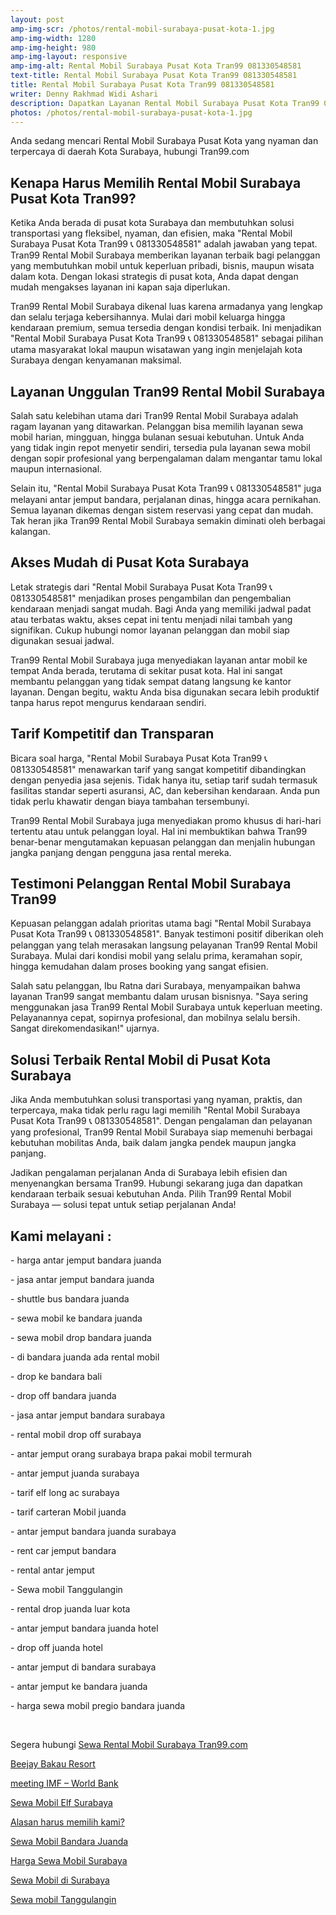 ```yaml
---
layout: post
amp-img-scr: /photos/rental-mobil-surabaya-pusat-kota-1.jpg
amp-img-width: 1280
amp-img-height: 980
amp-img-layout: responsive
amp-img-alt: Rental Mobil Surabaya Pusat Kota Tran99 081330548581
text-title: Rental Mobil Surabaya Pusat Kota Tran99 081330548581
title: Rental Mobil Surabaya Pusat Kota Tran99 081330548581
writer: Denny Rakhmad Widi Ashari
description: Dapatkan Layanan Rental Mobil Surabaya Pusat Kota Tran99 081330548581 pilihan yang tepat
photos: /photos/rental-mobil-surabaya-pusat-kota-1.jpg
---
```

<p class="post">Anda sedang mencari Rental Mobil Surabaya Pusat Kota yang nyaman dan terpercaya di daerah Kota Surabaya, hubungi Tran99.com</p>

<h2 class="post">Kenapa Harus Memilih Rental Mobil Surabaya Pusat Kota Tran99?</h2>
<p class="post">Ketika Anda berada di pusat kota Surabaya dan membutuhkan solusi transportasi yang fleksibel, nyaman, dan efisien, maka "Rental Mobil Surabaya Pusat Kota Tran99 📞 081330548581" adalah jawaban yang tepat. Tran99 Rental Mobil Surabaya memberikan layanan terbaik bagi pelanggan yang membutuhkan mobil untuk keperluan pribadi, bisnis, maupun wisata dalam kota. Dengan lokasi strategis di pusat kota, Anda dapat dengan mudah mengakses layanan ini kapan saja diperlukan.</p>
<p class="post">Tran99 Rental Mobil Surabaya dikenal luas karena armadanya yang lengkap dan selalu terjaga kebersihannya. Mulai dari mobil keluarga hingga kendaraan premium, semua tersedia dengan kondisi terbaik. Ini menjadikan "Rental Mobil Surabaya Pusat Kota Tran99 📞 081330548581" sebagai pilihan utama masyarakat lokal maupun wisatawan yang ingin menjelajah kota Surabaya dengan kenyamanan maksimal.</p>

<h2 class="post">Layanan Unggulan Tran99 Rental Mobil Surabaya</h2>
<p class="post">Salah satu kelebihan utama dari Tran99 Rental Mobil Surabaya adalah ragam layanan yang ditawarkan. Pelanggan bisa memilih layanan sewa mobil harian, mingguan, hingga bulanan sesuai kebutuhan. Untuk Anda yang tidak ingin repot menyetir sendiri, tersedia pula layanan sewa mobil dengan sopir profesional yang berpengalaman dalam mengantar tamu lokal maupun internasional.</p>
<p class="post">Selain itu, "Rental Mobil Surabaya Pusat Kota Tran99 📞 081330548581" juga melayani antar jemput bandara, perjalanan dinas, hingga acara pernikahan. Semua layanan dikemas dengan sistem reservasi yang cepat dan mudah. Tak heran jika Tran99 Rental Mobil Surabaya semakin diminati oleh berbagai kalangan.</p>

<amp-img class="post" src="/photos/rental-mobil-surabaya-pusat-kota-2.jpg" width="1280" height="960" layout="responsive" alt="RRental Mobil Surabaya Pusat Kota Tran99"></amp-img>

<h2 class="post">Akses Mudah di Pusat Kota Surabaya</h2>
<p class="post">Letak strategis dari "Rental Mobil Surabaya Pusat Kota Tran99 📞 081330548581" menjadikan proses pengambilan dan pengembalian kendaraan menjadi sangat mudah. Bagi Anda yang memiliki jadwal padat atau terbatas waktu, akses cepat ini tentu menjadi nilai tambah yang signifikan. Cukup hubungi nomor layanan pelanggan dan mobil siap digunakan sesuai jadwal.</p>
<p class="post">Tran99 Rental Mobil Surabaya juga menyediakan layanan antar mobil ke tempat Anda berada, terutama di sekitar pusat kota. Hal ini sangat membantu pelanggan yang tidak sempat datang langsung ke kantor layanan. Dengan begitu, waktu Anda bisa digunakan secara lebih produktif tanpa harus repot mengurus kendaraan sendiri.</p>

<h2 class="post">Tarif Kompetitif dan Transparan</h2>
<p class="post">Bicara soal harga, "Rental Mobil Surabaya Pusat Kota Tran99 📞 081330548581" menawarkan tarif yang sangat kompetitif dibandingkan dengan penyedia jasa sejenis. Tidak hanya itu, setiap tarif sudah termasuk fasilitas standar seperti asuransi, AC, dan kebersihan kendaraan. Anda pun tidak perlu khawatir dengan biaya tambahan tersembunyi.</p>
<p class="post">Tran99 Rental Mobil Surabaya juga menyediakan promo khusus di hari-hari tertentu atau untuk pelanggan loyal. Hal ini membuktikan bahwa Tran99 benar-benar mengutamakan kepuasan pelanggan dan menjalin hubungan jangka panjang dengan pengguna jasa rental mereka.</p>

<amp-img class="post" src="/photos/rental-mobil-surabaya-pusat-kota-1.jpg" width="1280" height="960" layout="responsive" alt="RRental Mobil Surabaya Pusat Kota Tran99"></amp-img>

<h2 class="post">Testimoni Pelanggan Rental Mobil Surabaya Tran99</h2>
<p class="post">Kepuasan pelanggan adalah prioritas utama bagi "Rental Mobil Surabaya Pusat Kota Tran99 📞 081330548581". Banyak testimoni positif diberikan oleh pelanggan yang telah merasakan langsung pelayanan Tran99 Rental Mobil Surabaya. Mulai dari kondisi mobil yang selalu prima, keramahan sopir, hingga kemudahan dalam proses booking yang sangat efisien.</p>
<p class="post">Salah satu pelanggan, Ibu Ratna dari Surabaya, menyampaikan bahwa layanan Tran99 sangat membantu dalam urusan bisnisnya. "Saya sering menggunakan jasa Tran99 Rental Mobil Surabaya untuk keperluan meeting. Pelayanannya cepat, sopirnya profesional, dan mobilnya selalu bersih. Sangat direkomendasikan!" ujarnya.</p>

<h2 class="post">Solusi Terbaik Rental Mobil di Pusat Kota Surabaya</h2>
<p class="post">Jika Anda membutuhkan solusi transportasi yang nyaman, praktis, dan terpercaya, maka tidak perlu ragu lagi memilih "Rental Mobil Surabaya Pusat Kota Tran99 📞 081330548581". Dengan pengalaman dan pelayanan yang profesional, Tran99 Rental Mobil Surabaya siap memenuhi berbagai kebutuhan mobilitas Anda, baik dalam jangka pendek maupun jangka panjang.</p>
<p class="post">Jadikan pengalaman perjalanan Anda di Surabaya lebih efisien dan menyenangkan bersama Tran99. Hubungi sekarang juga dan dapatkan kendaraan terbaik sesuai kebutuhan Anda. Pilih Tran99 Rental Mobil Surabaya — solusi tepat untuk setiap perjalanan Anda!</p>

<amp-img class="post" src="/photos/rental-mobil-surabaya-pusat-kota-3.jpg" width="1280" height="960" layout="responsive" alt="Rental Mobil Surabaya Pusat Kota Tran99"></amp-img>

<h2 class="post"></h2>
<h2 class="post">Kami melayani :</h2>
<p class="post">- harga antar jemput bandara juanda</p>
<p class="post">- jasa antar jemput bandara juanda</p>
<p class="post">- shuttle bus bandara juanda</p>
<p class="post">- sewa mobil ke bandara juanda</p>
<p class="post">- sewa mobil drop bandara juanda</p>
<p class="post">- di bandara juanda ada rental mobil</p>
<p class="post">- drop ke bandara bali</p>
<p class="post">- drop off bandara juanda</p>
<p class="post">- jasa antar jemput bandara surabaya</p>
<p class="post">- rental mobil drop off surabaya</p>
<p class="post">- antar jemput orang surabaya brapa pakai mobil termurah</p>
<p class="post">- antar jemput juanda surabaya</p>
<p class="post">- tarif elf long ac surabaya</p>
<p class="post">- tarif carteran Mobil juanda</p>
<p class="post">- antar jemput bandara juanda surabaya</p>
<p class="post">- rent car jemput bandara</p>
<p class="post">- rental antar jemput</p>
<p class="post">- Sewa mobil Tanggulangin</p>
<p class="post">- rental drop juanda luar kota</p>
<p class="post">- antar jemput bandara juanda hotel</p>
<p class="post">- drop off juanda hotel</p>
<p class="post">- antar jemput di bandara surabaya </p>
<p class="post">- antar jemput ke bandara juanda</p>
<p class="post">- harga sewa mobil pregio bandara juanda</p>
<p class="post"><br></p>
<p class="post">Segera hubungi <a href="https://tran99.com/">Sewa Rental Mobil Surabaya Tran99.com</a></p>
<p class="post"><a href="https://tran99.com/2018/04/12/beejay-bakau-resort/">Beejay Bakau Resort</a></p>
<p class="post"><a href="https://tran99.com/2018/10/05/rental-annual-meeting-imf-world-bank-di-bali/">meeting IMF – World Bank</a></p>
<p class="post"><a href="https://tran99.com/2018/09/28/sewa-mobil-elf-surabaya/">Sewa Mobil Elf Surabaya</a></p>
<p class="post"><a href="https://tran99.com/2018/11/05/keunggulan-rental-mobil-surabaya/">Alasan harus memilih kami?</a></p>
<p class="post"><a href="https://tran99.com/2018/07/23/sewa-mobil-bandara-juanda/">Sewa Mobil Bandara Juanda</a></p>
<p class="post"><a href="https://tran99.com/2018/06/21/harga-sewa-mobil-surabaya/">Harga Sewa Mobil Surabaya</a></p>
<p class="post"><a href="https://tran99.com/2018/05/27/sewa-mobil-di-surabaya/">Sewa Mobil di Surabaya</a></p>
<p class="post"><a href="https://tran99.com/2018/08/16/sewa-mobil-tanggulangin/">Sewa mobil Tanggulangin</a></p>
<br>